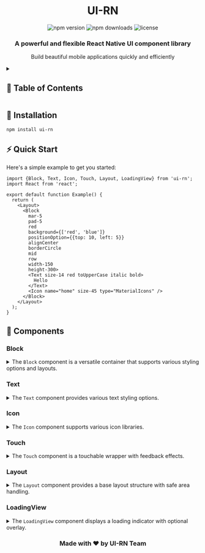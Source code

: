 # <div align="center">UI-RN</div>

<div align="center">
  <img src="https://img.shields.io/npm/v/ui-rn.svg?version=1.0.17" alt="npm version" />
  <img src="https://img.shields.io/npm/dm/ui-rn.svg" alt="npm downloads" />
  <img src="https://img.shields.io/badge/license-MIT-blue.svg" alt="license" />
</div>

<div align="center">
  <h3>A powerful and flexible React Native UI component library</h3>
  <p>Build beautiful mobile applications quickly and efficiently</p>
</div>

<details>
<summary><h2>📑 Table of Contents</h2></summary>

- [Installation](#installation)
- [Quick Start](#quick-start)
- [Components](#components)
  - [Block](#block)
  - [Text](#text)
  - [Icon](#icon)
  - [Layout](#layout)
  - [LoadingView](#loadingview)
- [Component Props](#component-props)
</details>

## 🚀 Installation

```bash
npm install ui-rn
```

## ⚡ Quick Start

Here's a simple example to get you started:

```tsx
import {Block, Text, Icon, Touch, Layout, LoadingView} from 'ui-rn';
import React from 'react';

export default function Example() {
  return (
    <Layout>
      <Block
        mar-5
        pad-5
        red
        background={['red', 'blue']}
        positionOption={{top: 10, left: 5}}
        alignCenter
        borderCircle
        mid
        row
        width-150
        height-300>
        <Text size-14 red toUpperCase italic bold>
          Hello
        </Text>
        <Icon name="home" size-45 type="MaterialIcons" />
      </Block>
    </Layout>
  );
}
```

## 🎨 Components

### Block

<details>
<summary>The <code>Block</code> component is a versatile container that supports various styling options and layouts.</summary>

#### Example

```tsx
// Basic Block
<LinearGradient
    colors={['#FF6B6B', '#4ECDC4']}
    start={{ x: 0, y: 0 }}
    end={{ x: 0, y: 1 }}
>
    <TouchableOpacity style={{ padding: 20, borderRadius: 10 }}>
        <Text style={{ color: 'white' }}>Gradient Block</Text>
    </TouchableOpacity>
</LinearGradient>


// Block with gradient
<Block
  background={['#FF6B6B', '#4ECDC4']}
  gradient="vertical"
  pad-20
  borderR-10
>
  <Text white>Gradient Block</Text>
</Block>

// Block with shadow
<Block
  shadowOption={{
    color: '#000',
    width: 0,
    height: 2,
    opacity: 0.25,
    radius: 3.84,
    elevation: 5
  }}
  pad-15
  bg-white
>
  <Text>Shadow Block</Text>
</Block>
```

#### Block Props

| Prop             | Type                                                                                                       | Description                      |
| ---------------- | ---------------------------------------------------------------------------------------------------------- | -------------------------------- |
| borderUpRadius   | number                                                                                                     | Border radius for top corners    |
| borderDownRadius | number                                                                                                     | Border radius for bottom corners |
| alignItems       | FlexStyle['alignItems']                                                                                    | Flex alignment for items         |
| alignSelf        | FlexStyle['alignSelf']                                                                                     | Self alignment in flex container |
| justifyContent   | FlexStyle['justifyContent']                                                                                | Flex justification               |
| borderStyle      | ViewStyle['borderStyle']                                                                                   | Border style                     |
| opacity          | ViewStyle['opacity']                                                                                       | Opacity level                    |
| overflow         | ViewStyle['overflow']                                                                                      | Overflow behavior                |
| w100             | boolean                                                                                                    | Set width to 100%                |
| h100             | boolean                                                                                                    | Set height to 100%               |
| mid              | boolean                                                                                                    | Center content vertically        |
| row              | boolean                                                                                                    | Display as row                   |
| alignCenter      | boolean                                                                                                    | Center align items               |
| justifyCenter    | boolean                                                                                                    | Center justify content           |
| borderCircle     | boolean                                                                                                    | Make border circular             |
| centerBetween    | boolean                                                                                                    | Center content between items     |
| justifyBetween   | boolean                                                                                                    | Justify content between items    |
| overHidden       | boolean                                                                                                    | Hide overflow                    |
| square           | number                                                                                                     | Set equal width and height       |
| width100         | boolean                                                                                                    | Set width to 100%                |
| height100        | boolean                                                                                                    | Set height to 100%               |
| background       | Array<string> \| string                                                                                    | Background color or gradient     |
| gradient         | 'vertical' \| 'horizontal'                                                                                 | Gradient direction               |
| flexOne          | boolean                                                                                                    | Set flex to 1                    |
| shadowColor      | string \| boolean                                                                                          | Shadow color                     |
| borderOption     | { top?: number, left?: number, right?: number, bottom?: number, color?: string }                           | Border options                   |
| positionOption   | { top?: number, left?: number, right?: number, bottom?: number }                                           | Position options                 |
| paddingOption    | { all?: number, top?: number, left?: number, right?: number, bottom?: number }                             | Padding options                  |
| paddingFlex      | { vertical?: number, horizontal?: number }                                                                 | Flexible padding                 |
| marginFlex       | { vertical?: number, horizontal?: number }                                                                 | Flexible margin                  |
| marginOption     | { all?: number, top?: number, left?: number, right?: number, bottom?: number }                             | Margin options                   |
| shadowOption     | { color?: string, width?: number, height?: number, opacity?: number, radius?: number, elevation?: number } | Shadow options                   |
| widthScreen      | boolean                                                                                                    | Set width to screen width        |
| heightScreen     | boolean                                                                                                    | Set height to screen height      |

#### Block Style Props

| Prop Style | ViewStyle         | Description         |
| ---------- | ----------------- | ------------------- |
| bg         | backgroundColor   | Background color    |
| background | backgroundColor   | Background color    |
| w          | width             | Width               |
| width      | width             | Width               |
| minW       | minWidth          | Minimum width       |
| maxW       | maxWidth          | Maximum width       |
| h          | height            | Height              |
| height     | height            | Height              |
| minH       | minHeight         | Minimum height      |
| maxH       | maxHeight         | Maximum height      |
| pad        | padding           | Padding             |
| padH       | paddingHorizontal | Horizontal padding  |
| padV       | paddingVertical   | Vertical padding    |
| padL       | paddingLeft       | Left padding        |
| padT       | paddingTop        | Top padding         |
| padR       | paddingRight      | Right padding       |
| padB       | paddingBottom     | Bottom padding      |
| mar        | margin            | Margin              |
| marH       | marginHorizontal  | Horizontal margin   |
| marV       | marginVertical    | Vertical margin     |
| marL       | marginLeft        | Left margin         |
| marT       | marginTop         | Top margin          |
| marR       | marginRight       | Right margin        |
| marB       | marginBottom      | Bottom margin       |
| border     | borderWidth       | Border width        |
| borderW    | borderWidth       | Border width        |
| borderR    | borderRadius      | Border radius       |
| borderC    | borderColor       | Border color        |
| borderLW   | borderLeftWidth   | Left border width   |
| borderTW   | borderTopWidth    | Top border width    |
| borderRW   | borderRightWidth  | Right border width  |
| borderBW   | borderBottomWidth | Bottom border width |
| flex       | flex              | Flex value          |
| zIndex     | zIndex            | Z-index             |
| left       | left              | Left position       |
| top        | top               | Top position        |
| bottom     | bottom            | Bottom position     |
| right      | right             | Right position      |
| opacity    | opacity           | Opacity             |

</details>

### Text

<details>
<summary>The <code>Text</code> component provides various text styling options.</summary>

#### Example

```tsx
// Basic Text
<Text style={{ fontWeight: 'bold', fontStyle: 'italic', fontSize: 16, color: 'blue', alignItems: 'center' }}>Hello World</Text>

// new
<Text
  bold
  italic
  size-16
  color="blue"
  center
>
  Hello World
</Text>

```

#### Text Props

| Prop Style  | Type                               | Description           |
| ----------- | ---------------------------------- | --------------------- |
| bold        | boolean \| TextStyle['fontWeight'] | Bold text             |
| center      | boolean                            | Center align text     |
| italic      | boolean                            | Italic text           |
| underline   | boolean                            | Underlined text       |
| color       | string                             | Text color            |
| toUpperCase | boolean                            | Convert to uppercase  |
| toLowerCase | boolean                            | Convert to lowercase  |
| background  | string                             | Text background color |

</details>

### Icon

<details>
<summary>The <code>Icon</code> component supports various icon libraries.</summary>

#### Example

```tsx
// Basic Icon
<>
<MaterialIcons name="home" size={24} />
<FontAwesome name="heart" size={24} />
<Ionicons name="star" size={24} />
</>

// Different Icon Types
<>
  <Icon name="home" type="MaterialIcons" size-24 />
  <Icon name="heart" type="FontAwesome" size-24 color="red" />
  <Icon name="star" type="Ionicons" size-24 color="gold" />
</>
```

#### Icon Props

| Prop Style | Type    | Description       |
| ---------- | ------- | ----------------- |
| center     | boolean | Center align icon |
| size       | number  | Icon size         |
| color      | string  | Icon color        |
| name       | string  | Icon name         |
| type       | string  | Icon type         |

#### Supported Icon Types

- Ionicons
- AntDesign
- Entypo
- EvilIcons
- MaterialIcons
- MaterialCommunityIcons
- FontAwesome
- FontAwesome5
- SimpleLineIcons
- Feather
- Octicons
- Fontisto
</details>

### Touch

<details>
<summary>The <code>Touch</code> component is a touchable wrapper with feedback effects.</summary>

#### Example

```tsx
// Basic Button
<TouchableOpacity
    style={{
        padding: 10,
        backgroundColor:'blue',
        borderRadius: 10,
    }}
>
    <Text style={{ color: 'white', alignItems: 'center' }}>Press Me</Text>
</TouchableOpacity>

// Button with ripple effect
<Touch
  pad-10
  bg-blue
  borderR-10
>
  <Text white center>Press Me</Text>
</Touch>
```

#### Touch Props

| Prop Style     | Type       | Description                     |
| -------------- | ---------- | ------------------------------- |
| onPress        | () => void | Function called when pressed    |
| disabled       | boolean    | Disable touch events            |
| activeOpacity  | number     | Opacity when pressed (0-1)      |
| rippleColor    | string     | Color of ripple effect          |
| rippleDuration | number     | Duration of ripple effect in ms |

</details>

### Layout

<details>
<summary>The <code>Layout</code> component provides a base layout structure with safe area handling.</summary>

#### Example

```tsx
// Layout with Safe Areas
<Layout forceInset={{top: 'always'}} forceInsetBot={{vertical: 'never'}}>
  <Block pad-20>
    <Text>Content with Safe Areas</Text>
  </Block>
</Layout>
```

#### Layout Props

| Prop Style    | Type                 | Description                                       | Default Value                                           |
| ------------- | -------------------- | ------------------------------------------------- | ------------------------------------------------------- |
| children      | ReactNode            | Child components to be rendered inside layout     | -                                                       |
| forceInset    | ForceInsetProp       | Safe area inset configuration for top view        | { top: 'always', horizontal: 'never', bottom: 'never' } |
| forceInsetBot | ForceInsetProp       | Safe area inset configuration for bottom view     | { vertical: 'never' }                                   |
| styleBot      | StyleProp<ViewStyle> | Custom style for bottom SafeAreaView              | undefined                                               |
| style         | StyleProp<ViewStyle> | Custom style for top SafeAreaView                 | undefined                                               |
| isBack        | boolean              | Whether to show back button                       | false                                                   |
| disable       | boolean              | Disable SafeAreaView and render children directly | false                                                   |

#### Usage Examples

```tsx
// Basic usage
<Layout>
  <Text>Content</Text>
</Layout>

// With custom safe area insets
<Layout
  forceInset={{ top: 'always', bottom: 'always' }}
  forceInsetBot={{ vertical: 'always' }}
>
  <Text>Content with full safe area</Text>
</Layout>

// With custom styles
<Layout
  style={{ backgroundColor: 'white' }}
  styleBot={{ padding: 20 }}
>
  <Text>Styled content</Text>
</Layout>

// Disable safe area
<Layout disable>
  <Text>Content without safe area</Text>
</Layout>
```

#### ForceInsetProp Types

The `forceInset` and `forceInsetBot` props accept the following values:

- `'always'`: Always apply the safe area inset
- `'never'`: Never apply the safe area inset
- `'top'`: Apply inset only to the top
- `'bottom'`: Apply inset only to the bottom
- `'left'`: Apply inset only to the left
- `'right'`: Apply inset only to the right
- `'horizontal'`: Apply inset to both left and right
- `'vertical'`: Apply inset to both top and bottom
</details>

### LoadingView

<details>
<summary>The <code>LoadingView</code> component displays a loading indicator with optional overlay.</summary>

#### Example

```tsx
<Host>
  <LoadingView />
</Host>
```

</details>

<div align="center">
  <h3>Made with ❤️ by UI-RN Team</h3>
</div>
